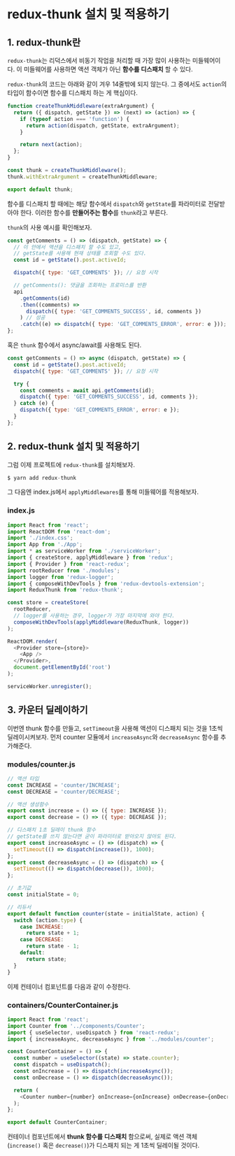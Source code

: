 # redux-thunk 설치 및 적용하기

## 1. redux-thunk란

`redux-thunk`는 리덕스에서 비동기 작업을 처리할 때 가장 많이 사용하는 미들웨어이다. 이 미들웨어를 사용하면 액션 객체가 아닌 **함수를 디스패치** 할 수 있다.

`redux-thunk`의 코드는 아래와 같이 겨우 14줄밖에 되지 않는다. 그 중에서도 `action`의 타입이 함수이면 함수를 디스패치 하는 게 핵심이다.

```js
function createThunkMiddleware(extraArgument) {
  return ({ dispatch, getState }) => (next) => (action) => {
    if (typeof action === 'function') {
      return action(dispatch, getState, extraArgument);
    }

    return next(action);
  };
}

const thunk = createThunkMiddleware();
thunk.withExtraArgument = createThunkMiddleware;

export default thunk;
```

함수를 디스패치 할 때에는 해당 함수에서 `dispatch`와 `getState`를 파라미터로 전달받아야 한다. 이러한 함수를 **만들어주는 함수**를 `thunk`라고 부른다.

`thunk`의 사용 예시를 확인해보자.

```js
const getComments = () => (dispatch, getState) => {
  // 이 안에서 액션을 디스패치 할 수도 있고,
  // getState를 사용해 현재 상태를 조회할 수도 있다.
  const id = getState().post.activeId;

  dispatch({ type: 'GET_COMMENTS' }); // 요청 시작

  // getComments(): 댓글을 조회하는 프로미스를 반환
  api
    .getComments(id)
    .then((comments) =>
      dispatch({ type: 'GET_COMMENTS_SUCCESS', id, comments })
    ) // 성공
    .catch((e) => dispatch({ type: 'GET_COMMENTS_ERROR', error: e })); // 실패
};
```

혹은 `thunk` 함수에서 async/await를 사용해도 된다.

```js
const getComments = () => async (dispatch, getState) => {
  const id = getState().post.activeId;
  dispatch({ type: 'GET_COMMENTS' }); // 요청 시작

  try {
    const comments = await api.getComments(id);
    dispatch({ type: 'GET_COMMENTS_SUCCESS', id, comments });
  } catch (e) {
    dispatch({ type: 'GET_COMMENTS_ERROR', error: e });
  }
};
```

## 2. redux-thunk 설치 및 적용하기

그럼 이제 프로젝트에 `redux-thunk`를 설치해보자.

```js
$ yarn add redux-thunk
```

그 다음엔 index.js에서 `applyMiddlewares`를 통해 미들웨어를 적용해보자.

### index.js

```js
import React from 'react';
import ReactDOM from 'react-dom';
import './index.css';
import App from './App';
import * as serviceWorker from './serviceWorker';
import { createStore, applyMiddleware } from 'redux';
import { Provider } from 'react-redux';
import rootReducer from './modules';
import logger from 'redux-logger';
import { composeWithDevTools } from 'redux-devtools-extension';
import ReduxThunk from 'redux-thunk';

const store = createStore(
  rootReducer,
  // logger를 사용하는 경우, logger가 가장 마지막에 와야 한다.
  composeWithDevTools(applyMiddleware(ReduxThunk, logger))
);

ReactDOM.render(
  <Provider store={store}>
    <App />
  </Provider>,
  document.getElementById('root')
);

serviceWorker.unregister();
```

## 3. 카운터 딜레이하기

이번엔 thunk 함수를 만들고, `setTimeout`을 사용해 액션이 디스패치 되는 것을 1초씩 딜레이시켜보자. 먼저 counter 모듈에서 `increaseAsync`와 `decreaseAsync` 함수를 추가해준다.

### modules/counter.js

```js
// 액션 타입
const INCREASE = 'counter/INCREASE';
const DECREASE = 'counter/DECREASE';

// 액션 생성함수
export const increase = () => ({ type: INCREASE });
export const decrease = () => ({ type: DECREASE });

// 디스패치 1초 딜레이 thunk 함수
// getState를 쓰지 않는다면 굳이 파라미터로 받아오지 않아도 된다.
export const increaseAsync = () => (dispatch) => {
  setTimeout(() => dispatch(increase()), 1000);
};
export const decreaseAsync = () => (dispatch) => {
  setTimeout(() => dispatch(decrease()), 1000);
};

// 초기값
const initialState = 0;

// 리듀서
export default function counter(state = initialState, action) {
  switch (action.type) {
    case INCREASE:
      return state + 1;
    case DECREASE:
      return state - 1;
    default:
      return state;
  }
}
```

이제 컨테이너 컴포넌트를 다음과 같이 수정한다.

### containers/CounterContainer.js

```js
import React from 'react';
import Counter from '../components/Counter';
import { useSelector, useDispatch } from 'react-redux';
import { increaseAsync, decreaseAsync } from '../modules/counter';

const CounterContainer = () => {
  const number = useSelector((state) => state.counter);
  const dispatch = useDispatch();
  const onIncrease = () => dispatch(increaseAsync());
  const onDecrease = () => dispatch(decreaseAsync());

  return (
    <Counter number={number} onIncrease={onIncrease} onDecrease={onDecrease} />
  );
};

export default CounterContainer;
```

컨테이너 컴포넌트에서 **thunk 함수를 디스패치** 함으로써, 실제로 액션 객체(`increase()` 혹은 `decrease()`)가 디스패치 되는 게 1초씩 딜레이될 것이다.
